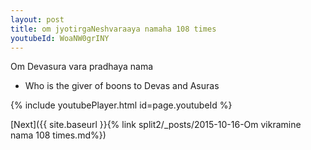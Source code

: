 ```yaml
---
layout: post
title: om jyotirgaNeshvaraaya namaha 108 times
youtubeId: WoaNW0grINY
---
```

 
 
Om Devasura vara pradhaya nama 
 
 -  Who is the giver of boons to Devas and Asuras 
 
  
 
  
 
 
 
 
 
 


{% include youtubePlayer.html id=page.youtubeId %}
 
[Next]({{ site.baseurl }}{% link  split2/_posts/2015-10-16-Om vikramine nama 108 times.md%})
 
